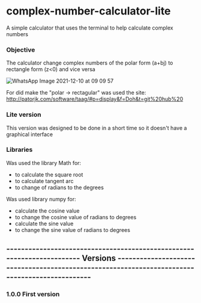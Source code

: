 # complex-number-calculator-lite

A simple calculator that uses the terminal to help calculate complex numbers

### Objective
The calculator change complex numbers of the polar form (a+bj) to rectangle form (z<0) and vice versa

![WhatsApp Image 2021-12-10 at 09 09 57](https://user-images.githubusercontent.com/49661307/145572152-9bc1703b-db9d-4447-86c5-6a7ad5118f8e.jpeg)

For did make the "polar -> rectagular" was used the site: http://patorjk.com/software/taag/#p=display&f=Doh&t=git%20hub%20

### Lite version
This version was designed to be done in a short time so it doesn't have a graphical interface

### Libraries
Was used the library Math for:
- to calculate the square root
- to calculate tangent arc 
- to change of radians to the degrees

Was used library numpy for:
- calculate the cosine value
- to change the cosine value of radians to degrees
- calculate the sine value
- to change the sine value of radians to degrees

## ----------------------------------------------------------------------- Versions -----------------------------------------------------------------------------------------------

### 1.0.0 First version
